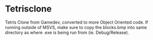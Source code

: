 # Tetrisclone
Tetris Clone from Gamedev, converted to more Object Oriented code.
If running outside of MSVS, make sure to copy the blocks.bmp into same directory as where .exe is being run from (ie. Debug/Release).
